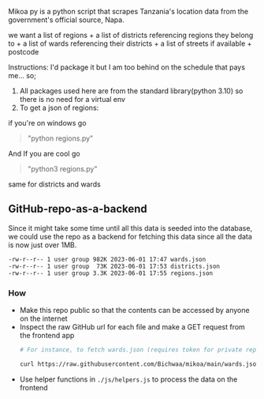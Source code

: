 Mikoa py is a python script that scrapes Tanzania's location data from the government's official source, Napa.

we want a list of regions +
a list of districts referencing regions they belong to +
a list of wards referencing their districts +
a list of streets if available +
postcode



Instructions:
I'd package it but I am too behind on the schedule that pays me... so;
1. All packages used here are from the standard library(python 3.10) so there is no need for a virtual env 
2. To get a json of regions:

if you're on windows go


> "python regions.py" 


And If you are cool go

> "python3 regions.py"


same for districts and wards


## GitHub-repo-as-a-backend

Since it might take some time until all this data is seeded into the database, 
we could use the repo as a backend for fetching this data since all the data is now just over 1MB.

```
-rw-r--r-- 1 user group 982K 2023-06-01 17:47 wards.json
-rw-r--r-- 1 user group  73K 2023-06-01 17:53 districts.json
-rw-r--r-- 1 user group 3.3K 2023-06-01 17:55 regions.json
```
### How
* Make this repo public so that the contents can be accessed by anyone on the internet
* Inspect the raw GitHub url for each file and make a GET request from the frontend app
    ```bash
    # For instance, to fetch wards.json (requires token for private repos)

    curl https://raw.githubusercontent.com/Bichwaa/mikoa/main/wards.json
    ```
* Use helper functions in `./js/helpers.js` to process the data on the frontend